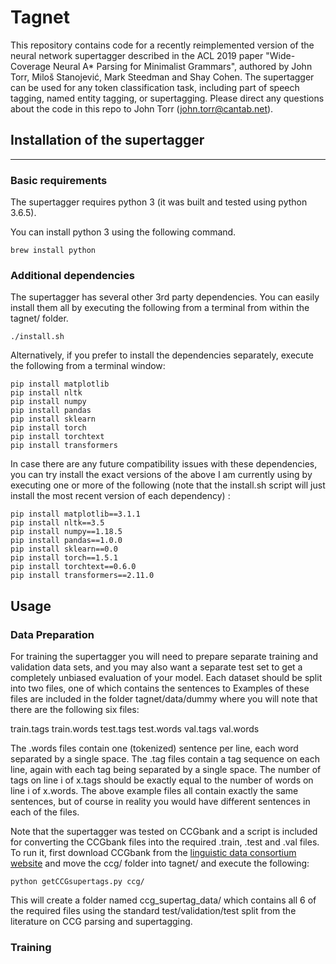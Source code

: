 # Tagnet

This repository contains code for a recently reimplemented version of the neural network supertagger described in the ACL 2019 paper "Wide-Coverage Neural A* Parsing for Minimalist Grammars", authored by John Torr, Miloš Stanojević, Mark Steedman and Shay Cohen.  The supertagger can be used for any token classification task, including part of speech tagging, named entity tagging, or supertagging.  Please direct any questions about the code in this repo to John Torr (john.torr@cantab.net).

## Installation of the supertagger
---------------

### Basic requirements

The supertagger requires python 3 (it was built and tested using python 3.6.5).

You can install python 3 using the following command.

```
brew install python
```

### Additional dependencies

The supertagger has several other 3rd party dependencies.  You can easily install them all by  executing the following from a terminal from within the tagnet/ folder.

```
./install.sh
```

Alternatively, if you prefer to install the dependencies separately, execute the following from a terminal window:

```
pip install matplotlib
pip install nltk
pip install numpy
pip install pandas
pip install sklearn
pip install torch
pip install torchtext
pip install transformers
```

In case there are any future compatibility issues with these dependencies, you can try install the exact versions of the above I am currently using by executing one or more of the following (note that the install.sh script will just install the most recent version of each dependency) :

```
pip install matplotlib==3.1.1
pip install nltk==3.5
pip install numpy==1.18.5
pip install pandas==1.0.0
pip install sklearn==0.0
pip install torch==1.5.1
pip install torchtext==0.6.0
pip install transformers==2.11.0
```

## Usage

### Data Preparation

For training the supertagger you will need to prepare separate training and validation data sets, and you may also want a separate test set to get a completely unbiased evaluation of your model.  Each dataset should be split into two files, one of which contains the sentences to Examples of these files are included in the folder tagnet/data/dummy where you will note that there are the following six files:

train.tags
train.words
test.tags
test.words
val.tags
val.words

The .words files contain one (tokenized) sentence per line, each word separated by a single space.  The .tag files contain a tag sequence on each line, again with each tag being separated by a single space.  The number of tags on line i of x.tags should be exactly equal to the number of words on line i of x.words.  The above example files all contain exactly the same sentences, but of course in reality you would have different sentences in each of the files.

Note that the supertagger was tested on CCGbank and a script is included for converting the CCGbank files into the required .train, .test and .val files.  To run it, first download CCGbank from the [linguistic data consortium website](https://catalog.ldc.upenn.edu/LDC2005T13) and move the ccg/ folder into tagnet/ and execute the following:

```
python getCCGsupertags.py ccg/
```

This will create a folder named ccg_supertag_data/ which contains all 6 of the required files using the standard test/validation/test split from the literature on CCG parsing and supertagging.

### Training



